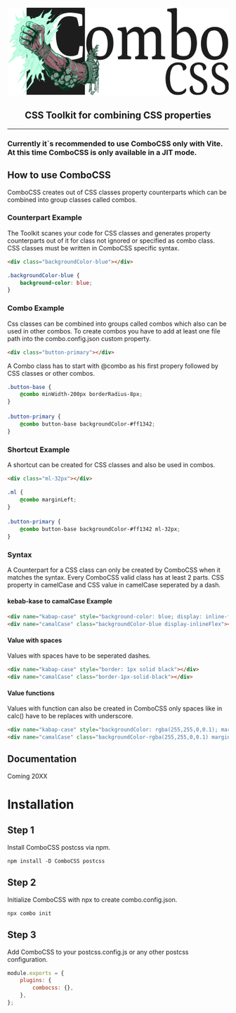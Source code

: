 <p align="center">    
    <picture>
        <source media="(prefers-color-scheme: dark)" srcset="./asset/logo-dark.svg" height="200px" alt="Logo">
        <source media="(prefers-color-scheme: light)" srcset="./asset/logo.svg" height="200px" alt="Logo">
        <img alt="Logo" src="./asset/logo.svg" height="200px">
    </picture>
</p>
<h2 align="center">
CSS Toolkit for combining CSS properties
</h2>

---

### Currently it`s recommended to use ComboCSS only with Vite.<br>At this time ComboCSS is only available in a JIT mode.

## How to use ComboCSS

ComboCSS creates out of CSS classes property counterparts which can be combined into group classes called combos.

### Counterpart Example

The Toolkit scanes your code for CSS classes and generates property counterparts out of it for class not ignored or specified as combo class. CSS classes must be written in ComboCSS specific syntax.

```html
<div class="backgroundColor-blue"></div>
```

```CSS
.backgroundColor-blue {
    background-color: blue;
}
```

### Combo Example

Css classes can be combined into groups called combos which also can be used in other combos. To create combos you have to add at least one file path into the combo.config.json custom property.

```html
<div class="button-primary"></div>
```

A Combo class has to start with @combo as his first propery followed by CSS classes or other combos.

```CSS
.button-base {
    @combo minWidth-200px borderRadius-8px;
}

.button-primary {
    @combo button-base backgroundColor-#ff1342;
}
```

### Shortcut Example

A shortcut can be created for CSS classes and also be used in combos.

```html
<div class="ml-32px"></div>
```

```CSS
.ml {
    @combo marginLeft;
}

.button-primary {
    @combo button-base backgroundColor-#ff1342 ml-32px;
}
```

### Syntax

A Counterpart for a CSS class can only be created by ComboCSS when it matches the syntax.
Every ComboCSS valid class has at least 2 parts. CSS property in camelCase and CSS value in camelCase seperated by a dash.

#### kebab-kase to camalCase Example

```html
<div name="kabap-case" style="background-color: blue; display: inline-flex"></div>
<div name="camalCase" class="backgroundColor-blue display-inlineFlex"></div>
```

#### Value with spaces

Values with spaces have to be seperated dashes.

```html
<div name="kabap-case" style="border: 1px solid black"></div>
<div name="camalCase" class="border-1px-solid-black"></div>
```

#### Value functions

Values with function can also be created in ComboCSS only spaces like in calc() have to be replaces with underscore.

```html
<div name="kabap-case" style="backgroundColor: rgba(255,255,0,0.1); margin-left: calc(100% - 16px)"></div>
<div name="camalCase" class="backgroundColor-rgba(255,255,0,0.1) marginLeft-calc(100%_-_16px)"></div>
```

## Documentation

Coming 20XX

# Installation

## Step 1

Install ComboCSS postcss via npm.

    npm install -D ComboCSS postcss

## Step 2

Initialize ComboCSS with npx to create combo.config.json.

    npx combo init

## Step 3

Add ComboCSS to your postcss.config.js or any other postcss configuration.

```js
module.exports = {
    plugins: {
        combocss: {},
    },
};
```
